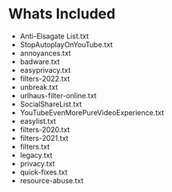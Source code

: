 # Whats Included
- Anti-Elsagate List.txt
- StopAutoplayOnYouTube.txt
- annoyances.txt
- badware.txt
- easyprivacy.txt
- filters-2022.txt
- unbreak.txt
- urlhaus-filter-online.txt
- SocialShareList.txt
- YouTubeEvenMorePureVideoExperience.txt
- easylist.txt
- filters-2020.txt
- filters-2021.txt
- filters.txt
- legacy.txt
- privacy.txt
- quick-fixes.txt
- resource-abuse.txt
